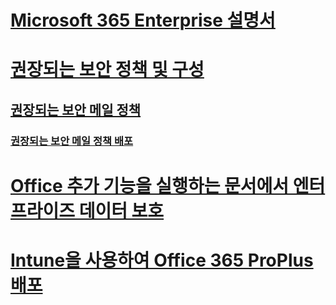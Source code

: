 # [Microsoft 365 Enterprise 설명서](index.md)

# [권장되는 보안 정책 및 구성](microsoft-365-policies-configurations.md)
## [권장되는 보안 메일 정책](secure-email-recommended-policies.md)
### [권장되는 보안 메일 정책 배포](secure-email-deploy-recommended-policies.md)

# [Office 추가 기능을 실행하는 문서에서 엔터프라이즈 데이터 보호](office-add-ins-wip.md)

# [Intune을 사용하여 Office 365 ProPlus 배포](deploy-office-proplus-intune.md)


